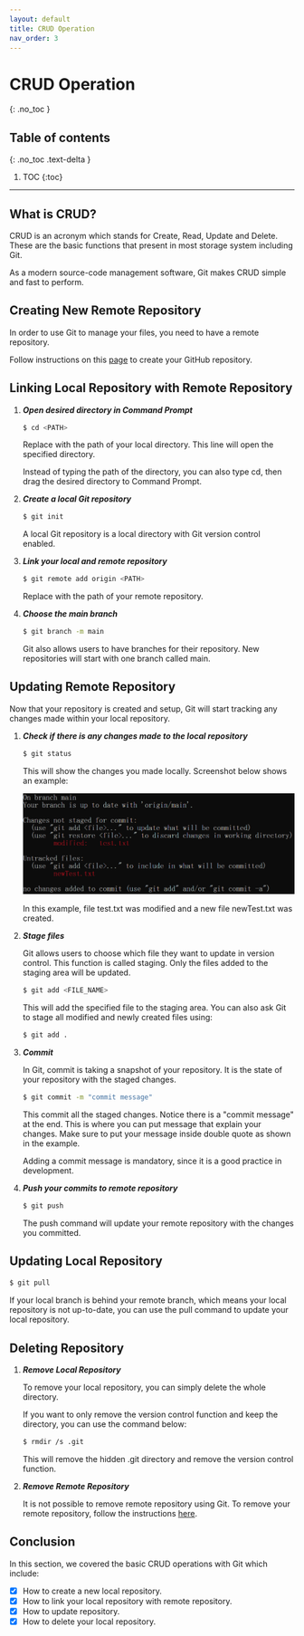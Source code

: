 ```yaml
---
layout: default
title: CRUD Operation
nav_order: 3
---
```


# CRUD Operation
{: .no_toc }

## Table of contents
{: .no_toc .text-delta }

1. TOC
{:toc}

---

## What is CRUD?
CRUD is an acronym which stands for Create, Read, Update and Delete. These are the basic functions that present in most storage system including Git.

As a modern source-code management software, Git makes CRUD simple and fast to perform.

## Creating New Remote Repository
In order to use Git to manage your files, you need to have a remote repository.

Follow instructions on this [page](https://docs.github.com/en/get-started/quickstart/create-a-repo) to create your GitHub repository.

## Linking Local Repository with Remote Repository
1. ***Open desired directory in Command Prompt***

   ```bash
   $ cd <PATH>
   ```

   Replace <PATH> with the path of your local directory. This line will open the specified directory.

   Instead of typing the path of the directory, you can also type cd, then drag the desired directory to Command Prompt.

2. ***Create a local Git repository***

   ```bash
   $ git init
   ```

   A local Git repository is a local directory with Git version control enabled.

3. ***Link your local and remote repository***

   ```bash
   $ git remote add origin <PATH>
   ```

   Replace <PATH> with the path of your remote repository.

4. ***Choose the main branch***

   ```bash
   $ git branch -m main
   ```

   Git also allows users to have branches for their repository. New repositories will start with one branch called main.

## Updating Remote Repository
Now that your repository is created and setup, Git will start tracking any changes made within your local repository.

1. ***Check if there is any changes made to the local repository***

   ```bash
   $ git status
   ```

   This will show the changes you made locally. Screenshot below shows an example:

   ![img.png](img.png)

   In this example, file test.txt was modified and a new file newTest.txt was created.

2. ***Stage files***

   Git allows users to choose which file they want to update in version control. This function is called staging. Only the files added to the staging area will be updated.

   ```bash
   $ git add <FILE_NAME>
   ```

   This will add the specified file to the staging area. You can also ask Git to stage all modified and newly created files using:

   ```bash
   $ git add .
   ```

3. ***Commit***

   In Git, commit is taking a snapshot of your repository. It is the state of your repository with the staged changes.

   ```bash
   $ git commit -m "commit message"
   ```
   
   This commit all the staged changes. Notice there is a "commit message" at the end. This is where you can put message that explain your changes. Make sure to put your message inside double quote as shown in the example.

   Adding a commit message is mandatory, since it is a good practice in development.

4. ***Push your commits to remote repository***

   ```bash
   $ git push
   ```

   The push command will update your remote repository with the changes you committed.

## Updating Local Repository

```bash
$ git pull
```

If your local branch is behind your remote branch, which means your local repository is not up-to-date, you can use the pull command to update your local repository.

## Deleting Repository
1. ***Remove Local Repository***

   To remove your local repository, you can simply delete the whole directory.

   If you want to only remove the version control function and keep the directory, you can use the command below:

   ```bash
   $ rmdir /s .git
   ```

   This will remove the hidden .git directory and remove the version control function.

2. ***Remove Remote Repository***

   It is not possible to remove remote repository using Git. To remove your remote repository, follow the instructions [here](https://docs.github.com/en/repositories/creating-and-managing-repositories/deleting-a-repository).

## Conclusion
In this section, we covered the basic CRUD operations with Git which include:

- [x] How to create a new local repository.
- [x] How to link your local repository with remote repository.
- [x] How to update repository.
- [x] How to delete your local repository.